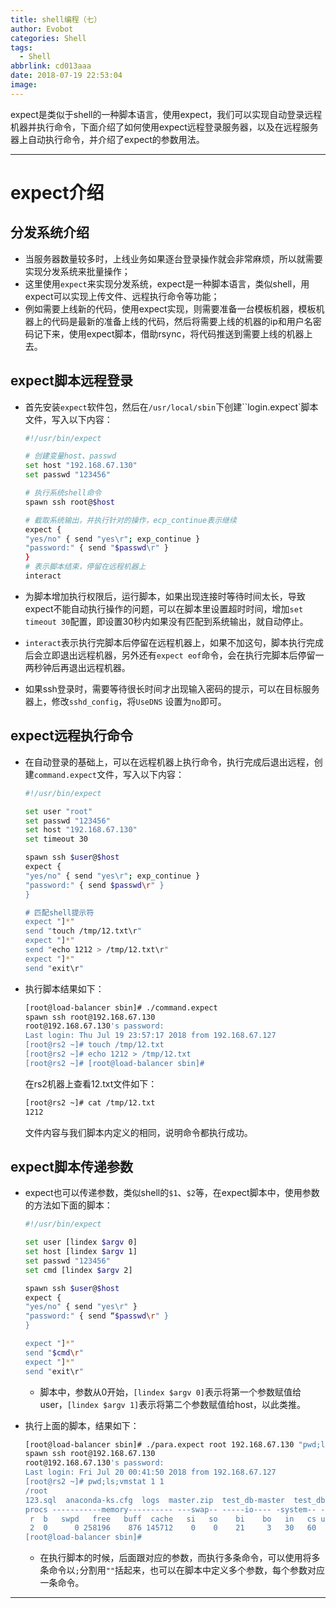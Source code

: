```yaml
---
title: shell编程（七）
author: Evobot
categories: Shell
tags:
  - Shell
abbrlink: cd013aaa
date: 2018-07-19 22:53:04
image:
---
```




expect是类似于shell的一种脚本语言，使用expect，我们可以实现自动登录远程机器并执行命令，下面介绍了如何使用expect远程登录服务器，以及在远程服务器上自动执行命令，并介绍了expect的参数用法。

<!--more-->

---

# expect介绍

## 分发系统介绍

- 当服务器数量较多时，上线业务如果逐台登录操作就会非常麻烦，所以就需要实现分发系统来批量操作；
- 这里使用`expect`来实现分发系统，expect是一种脚本语言，类似shell，用expect可以实现上传文件、远程执行命令等功能；
- 例如需要上线新的代码，使用expect实现，则需要准备一台模板机器，模板机器上的代码是最新的准备上线的代码，然后将需要上线的机器的ip和用户名密码记下来，使用expect脚本，借助rsync，将代码推送到需要上线的机器上去。

##  expect脚本远程登录

- 首先安装`expect`软件包，然后在`/usr/local/sbin`下创建``login.expect`脚本文件，写入以下内容：

  ```bash
  #!/usr/bin/expect

  # 创建变量host、passwd
  set host "192.168.67.130"
  set passwd "123456"

  # 执行系统shell命令
  spawn ssh root@$host

  # 截取系统输出，并执行针对的操作，ecp_continue表示继续
  expect {
  "yes/no" { send "yes\r"; exp_continue }
  "password:" { send "$passwd\r" }
  }
  # 表示脚本结束，停留在远程机器上
  interact

  ```

- 为脚本增加执行权限后，运行脚本，如果出现连接时等待时间太长，导致expect不能自动执行操作的问题，可以在脚本里设置超时时间，增加`set timeout 30`配置，即设置30秒内如果没有匹配到系统输出，就自动停止。

- `interact`表示执行完脚本后停留在远程机器上，如果不加这句，脚本执行完成后会立即退出远程机器，另外还有`expect eof`命令，会在执行完脚本后停留一两秒钟后再退出远程机器。

- 如果ssh登录时，需要等待很长时间才出现输入密码的提示，可以在目标服务器上，修改`sshd_config`，将`UseDNS` 设置为`no`即可。

## expect远程执行命令

- 在自动登录的基础上，可以在远程机器上执行命令，执行完成后退出远程，创建`command.expect`文件，写入以下内容：

  ```bash
  #!/usr/bin/expect

  set user "root"
  set passwd "123456"
  set host "192.168.67.130"
  set timeout 30

  spawn ssh $user@$host
  expect {
  "yes/no" { send "yes\r"; exp_continue }
  "password:" { send $passwd\r" }
  }

  # 匹配shell提示符
  expect "]*"
  send "touch /tmp/12.txt\r"
  expect "]*"
  send "echo 1212 > /tmp/12.txt\r"
  expect "]*"
  send "exit\r"

  ```

- 执行脚本结果如下：

  ```bash
  [root@load-balancer sbin]# ./command.expect 
  spawn ssh root@192.168.67.130
  root@192.168.67.130's password: 
  Last login: Thu Jul 19 23:57:17 2018 from 192.168.67.127
  [root@rs2 ~]# touch /tmp/12.txt
  [root@rs2 ~]# echo 1212 > /tmp/12.txt
  [root@rs2 ~]# [root@load-balancer sbin]# 

  ```

  在rs2机器上查看12.txt文件如下：

  ```bash
  [root@rs2 ~]# cat /tmp/12.txt 
  1212
  ```

  文件内容与我们脚本内定义的相同，说明命令都执行成功。

## expect脚本传递参数

- expect也可以传递参数，类似shell的`$1`、`$2`等，在expect脚本中，使用参数的方法如下面的脚本：

  ```bash
  #!/usr/bin/expect

  set user [lindex $argv 0]
  set host [lindex $argv 1]
  set passwd "123456"
  set cmd [lindex $argv 2]

  spawn ssh $user@$host 
  expect {
  "yes/no" { send "yes\r" }
  "password:" { send “$passwd\r" }
  }

  expect "]*"
  send "$cmd\r"
  expect "]*"
  send "exit\r"

  ```

  - 脚本中，参数从0开始，`[lindex $argv 0]`表示将第一个参数赋值给user，`[lindex $argv 1]`表示将第二个参数赋值给host，以此类推。

- 执行上面的脚本，结果如下：

  ```bash
  [root@load-balancer sbin]# ./para.expect root 192.168.67.130 "pwd;ls;vmstat 1 1"
  spawn ssh root@192.168.67.130
  root@192.168.67.130's password: 
  Last login: Fri Jul 20 00:41:50 2018 from 192.168.67.127
  [root@rs2 ~]# pwd;ls;vmstat 1 1
  /root
  123.sql  anaconda-ks.cfg  logs  master.zip  test_db-master  test_db-master.zip
  procs -----------memory---------- ---swap-- -----io---- -system-- ------cpu-----
   r  b   swpd   free   buff  cache   si   so    bi    bo   in   cs us sy id wa st
   2  0      0 258196    876 145712    0    0    21     3   30   60  0  0 99  0  0
  [root@load-balancer sbin]# 

  ```

  - 在执行脚本的时候，后面跟对应的参数，而执行多条命令，可以使用将多条命令以`;`分割用`""`括起来，也可以在脚本中定义多个参数，每个参数对应一条命令。

---


